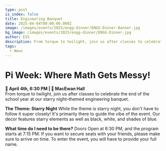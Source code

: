 ```yaml
---
type: post
is_index: false
title: Engineering Banquet
date: 2025-04-04T00:00:00.000Z
image: /images/events/2025/engg-dinner/ENGG-Dinner-Banner.jpg
bg_image: /images/events/2025/engg-dinner/ENGG-Dinner.jpg
author: ESS
description: From torque to twilight, join us after classes to celebrate the end of the school year at our starry night–themed engineering banquet.
tags:
  - News
---
```


# Pi Week: Where Math Gets Messy!
**📅 April 4th, 6:30 PM | 📍 MacEwan Hall**  
From torque to twilight, join us after classes to celebrate the end of the school year at our starry night–themed engineering banquet.

**The Theme: Starry Night** While the theme is starry night, you don't have to follow it super closely! It's primarily there to guide the vibe of the event. Our decor features starry elements as well as black, white, and shades of blue.

**What time do I need to be there?** Doors Open at 6:30 PM, and the program starts at 7:15 PM. If you want to secure seats with your friends, please make sure to arrive on time. To enter the event, you will have to provide your full name.